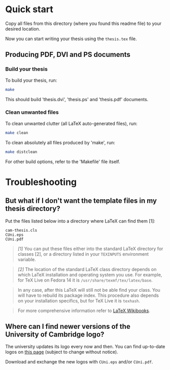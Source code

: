 # Quick start

Copy all files from this directory (where you found this readme file) to your
desired location.

Now you can start writing your thesis using the `thesis.tex` file.

## Producing PDF, DVI and PS documents

### Build your thesis

To build your thesis, run:

```sh
make
```

This should build 'thesis.dvi', 'thesis.ps' and 'thesis.pdf' documents.

### Clean unwanted files

To clean unwanted clutter (all LaTeX auto-generated files), run:

```sh
make clean
```

To clean absolutely all files produced by 'make', run:

```sh
make distclean
```

For other build options, refer to the 'Makefile' file itself.

# Troubleshooting

## But what if I don't want the template files in my thesis directory?

Put the files listed below into a directory where LaTeX can find them [1]:

    cam-thesis.cls
    CUni.eps
    CUni.pdf


> *[1]* You can put these files either into the standard LaTeX directory for
classes [2], or a directory listed in your `TEXINPUTS` environment variable.

> *[2]* The location of the standard LaTeX class directory depends on which LaTeX
installation and operating system you use. For example, for TeX Live on Fedora
14 it is `/usr/share/texmf/tex/latex/base`.

> In any case, after this LaTeX will still not be able find your class. You will
have to rebuild its package index. This procedure also depends on your
installation specifics, but for TeX Live it is  `texhash`.

> For more comprehensive information refer to [LaTeX Wikibooks](http://en.wikibooks.org/wiki/LaTeX/Packages/Installing_Extra_Packages).

## Where can I find newer versions of the University of Cambridge logo?

The university updates its logo every now and then. You can find up-to-date
logos on [this page](http://www.admin.cam.ac.uk/offices/communications/services/logos/)
(subject to change without notice).

Download and exchange the new logos with `CUni.eps` and/or `CUni.pdf`.
